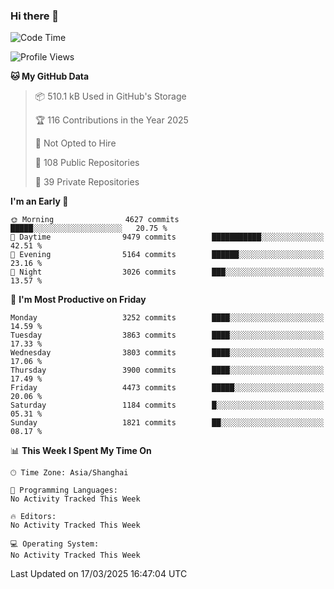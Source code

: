 ### Hi there 👋

<!--
**qbosen/qbosen** is a ✨ _special_ ✨ repository because its `README.md` (this file) appears on your GitHub profile.

Here are some ideas to get you started:

- 🔭 I’m currently working on ...
- 🌱 I’m currently learning ...
- 👯 I’m looking to collaborate on ...
- 🤔 I’m looking for help with ...
- 💬 Ask me about ...
- 📫 How to reach me: ...
- 😄 Pronouns: ...
- ⚡ Fun fact: ...
-->

<!--START_SECTION:waka-->
![Code Time](http://img.shields.io/badge/Code%20Time-2%2C111%20hrs%2036%20mins-blue)

![Profile Views](http://img.shields.io/badge/Profile%20Views-1-blue)

**🐱 My GitHub Data** 

> 📦 510.1 kB Used in GitHub's Storage 
 > 
> 🏆 116 Contributions in the Year 2025
 > 
> 🚫 Not Opted to Hire
 > 
> 📜 108 Public Repositories 
 > 
> 🔑 39 Private Repositories 
 > 
**I'm an Early 🐤** 

```text
🌞 Morning                4627 commits        █████░░░░░░░░░░░░░░░░░░░░   20.75 % 
🌆 Daytime                9479 commits        ███████████░░░░░░░░░░░░░░   42.51 % 
🌃 Evening                5164 commits        ██████░░░░░░░░░░░░░░░░░░░   23.16 % 
🌙 Night                  3026 commits        ███░░░░░░░░░░░░░░░░░░░░░░   13.57 % 
```
📅 **I'm Most Productive on Friday** 

```text
Monday                   3252 commits        ████░░░░░░░░░░░░░░░░░░░░░   14.59 % 
Tuesday                  3863 commits        ████░░░░░░░░░░░░░░░░░░░░░   17.33 % 
Wednesday                3803 commits        ████░░░░░░░░░░░░░░░░░░░░░   17.06 % 
Thursday                 3900 commits        ████░░░░░░░░░░░░░░░░░░░░░   17.49 % 
Friday                   4473 commits        █████░░░░░░░░░░░░░░░░░░░░   20.06 % 
Saturday                 1184 commits        █░░░░░░░░░░░░░░░░░░░░░░░░   05.31 % 
Sunday                   1821 commits        ██░░░░░░░░░░░░░░░░░░░░░░░   08.17 % 
```


📊 **This Week I Spent My Time On** 

```text
🕑︎ Time Zone: Asia/Shanghai

💬 Programming Languages: 
No Activity Tracked This Week

🔥 Editors: 
No Activity Tracked This Week

💻 Operating System: 
No Activity Tracked This Week
```


 Last Updated on 17/03/2025 16:47:04 UTC
<!--END_SECTION:waka-->
